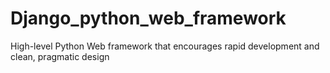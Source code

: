 # Django_python_web_framework
High-level Python Web framework that encourages rapid development and clean, pragmatic design
